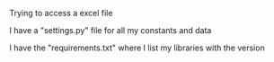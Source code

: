 Trying to access a excel file

I have a "settings.py" file for all my constants and data

I have the "requirements.txt" where I list my libraries with the version